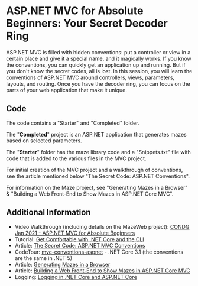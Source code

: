 ASP&#46;NET MVC for Absolute Beginners: Your Secret Decoder Ring
=====================================
ASP&#46;NET MVC is filled with hidden conventions: put a controller or view in a certain place and give it a special name, and it magically works. If you know the conventions, you can quickly get an application up and running. But if you don't know the secret codes, all is lost. In this session, you will learn the conventions of ASP&#46;NET MVC around controllers, views, parameters, layouts, and routing. Once you have the decoder ring, you can focus on the parts of your web application that make it unique.

Code
----------
The code contains a "Starter" and "Completed" folder.  

The "**Completed**" project is an ASP&#46;NET application that generates mazes based on selected parameters.  

The "**Starter**" folder has the maze library code and a "Snippets.txt" file with code that is added to the various files in the MVC project.  

For initial creation of the MVC project and a walkthrough of conventions, see the article mentioned below "The Secret Code: ASP&#46;NET Conventions".  

For information on the Maze project, see "Generating Mazes in a Browser" & "Building a Web Front-End to Show Mazes in ASP&#46;NET Core MVC".  

Additional Information
----------
* Video Walkthrough (including details on the MazeWeb project): [CONDG Jan 2021 - ASP.NET MVC for Absolute Beginners](https://www.youtube.com/watch?v=dU1yyLPu2BE)  
* Tutorial: [Get Comfortable with .NET Core and the CLI](https://jeremybytes.blogspot.com/2019/11/tutorial-get-comfortable-with-net-core.html)
* Article: [The Secret Code: ASP.NET MVC Conventions](https://jeremybytes.blogspot.com/2020/02/the-secret-code-aspnet-mvc-conventions.html)
* CodeTour: [mvc-conventions-aspnet](https://github.com/jeremybytes/mvc-conventions-aspnet) - .NET Core 3.1 (the conventions are the same in .NET 5)  
* Article: [Generating Mazes in a Browser](https://jeremybytes.blogspot.com/2020/01/generating-mazes-in-browser.html)
* Article: [Building a Web Front-End to Show Mazes in ASP.NET Core MVC](https://jeremybytes.blogspot.com/2020/01/building-web-front-end-to-show-mazes-in.html)
* Logging: [Logging in .NET Core and ASP.NET Core](https://docs.microsoft.com/en-us/aspnet/core/fundamentals/logging/?view=aspnetcore-5.0)